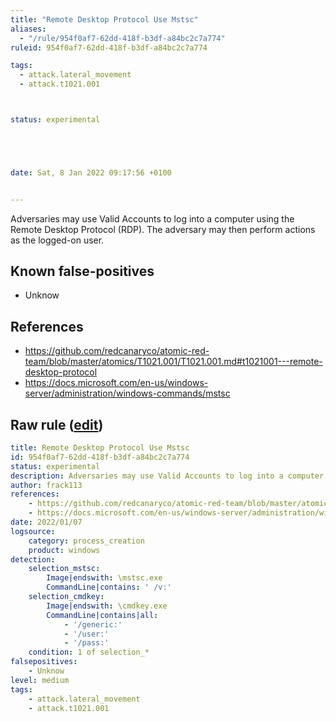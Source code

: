 ```yaml
---
title: "Remote Desktop Protocol Use Mstsc"
aliases:
  - "/rule/954f0af7-62dd-418f-b3df-a84bc2c7a774"
ruleid: 954f0af7-62dd-418f-b3df-a84bc2c7a774

tags:
  - attack.lateral_movement
  - attack.t1021.001



status: experimental





date: Sat, 8 Jan 2022 09:17:56 +0100


---
```


Adversaries may use Valid Accounts to log into a computer using the Remote Desktop Protocol (RDP). The adversary may then perform actions as the logged-on user.

<!--more-->


## Known false-positives

* Unknow



## References

* https://github.com/redcanaryco/atomic-red-team/blob/master/atomics/T1021.001/T1021.001.md#t1021001---remote-desktop-protocol
* https://docs.microsoft.com/en-us/windows-server/administration/windows-commands/mstsc


## Raw rule ([edit](https://github.com/SigmaHQ/sigma/edit/master/rules/windows/process_creation/proc_creation_win_mstsc.yml))
```yaml
title: Remote Desktop Protocol Use Mstsc
id: 954f0af7-62dd-418f-b3df-a84bc2c7a774
status: experimental
description: Adversaries may use Valid Accounts to log into a computer using the Remote Desktop Protocol (RDP). The adversary may then perform actions as the logged-on user. 
author: frack113
references:
    - https://github.com/redcanaryco/atomic-red-team/blob/master/atomics/T1021.001/T1021.001.md#t1021001---remote-desktop-protocol
    - https://docs.microsoft.com/en-us/windows-server/administration/windows-commands/mstsc
date: 2022/01/07
logsource:
    category: process_creation
    product: windows
detection:
    selection_mstsc:
        Image|endswith: \mstsc.exe
        CommandLine|contains: ' /v:'
    selection_cmdkey:
        Image|endswith: \cmdkey.exe
        CommandLine|contains|all:
            - '/generic:'
            - '/user:'
            - '/pass:'
    condition: 1 of selection_*
falsepositives:
    - Unknow
level: medium
tags:
    - attack.lateral_movement
    - attack.t1021.001
```
